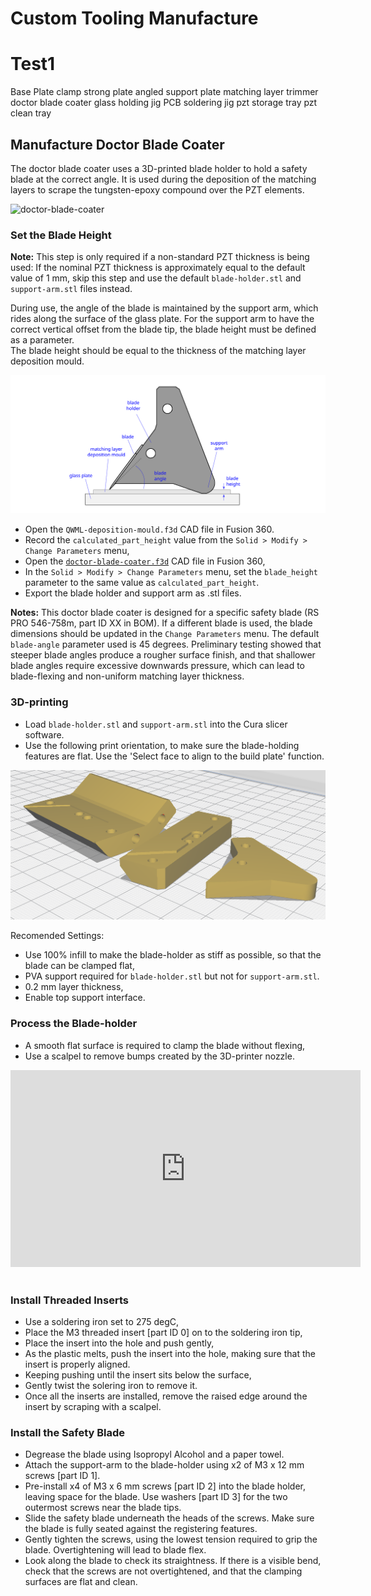 # Custom Tooling Manufacture

# Test1

Base Plate
clamp
strong plate
angled support plate
matching layer trimmer
doctor blade coater
glass holding jig
PCB soldering jig
pzt storage tray
pzt clean tray

## Manufacture Doctor Blade Coater
The doctor blade coater uses a 3D-printed blade holder to hold a safety blade at the correct angle. It is used during the deposition of the matching layers to scrape the tungsten-epoxy compound over the PZT elements.

![doctor-blade-coater](img/matching-layer-deposition/doctor-blade-coater/doctor-blade-coater.svg)

### Set the Blade Height
**Note:** This step is only required if a non-standard PZT thickness is being used: If the nominal PZT thickness is approximately equal to the default value of 1 mm, skip this step and use the default `blade-holder.stl` and `support-arm.stl` files instead.

During use, the angle of the blade is maintained by the support arm, which rides along the surface of the glass plate. For the support arm to have the correct vertical offset from the blade tip, the blade height must be defined as a parameter.  
The blade height should be equal to the thickness of the matching layer deposition mould.  

![doctor-blade-coater-blade-height](img\matching-layer-deposition\doctor-blade-coater\doctor-blade-coater-blade-height.svg)

* Open the `QWML-deposition-mould.f3d` CAD file in Fusion 360.
* Record the `calculated_part_height` value from the `Solid > Modify > Change Parameters` menu,
* Open the [`doctor-blade-coater.f3d`](https://github.com/morganjroberts/open-UST/blob/main/hardware-distribution/doctor-blade-coater/`doctor-blade-coater.f3d`) CAD file in Fusion 360,
* In the `Solid > Modify > Change Parameters` menu, set the `blade_height` parameter to the same value as `calculated_part_height`.
* Export the blade holder and support arm as .stl files.

**Notes:** This doctor blade coater is designed for a specific safety blade (RS PRO 546-758m, part ID XX in BOM). If a different blade is used, the blade dimensions should be updated in the `Change Parameters` menu. The default `blade-angle` parameter used is 45 degrees. Preliminary testing showed that steeper blade angles produce a rougher surface finish, and that shallower blade angles require excessive downwards pressure, which can lead to blade-flexing and non-uniform matching layer thickness.

### 3D-printing

* Load `blade-holder.stl` and `support-arm.stl` into the Cura slicer software.
* Use the following print orientation, to make sure the blade-holding features are flat. Use the 'Select face to align to the build plate' function.

![doctor_blade_coater_print_orientation](img/matching-layer-deposition/doctor-blade-coater/doctor-blade-print-orientation.png)

Recomended Settings:

* Use 100% infill to make the blade-holder as stiff as possible, so that the blade can be clamped flat,
* PVA support required for `blade-holder.stl` but not for `support-arm.stl`.
* 0.2 mm layer thickness,
* Enable top support interface.

### Process the Blade-holder

* A smooth flat surface is required to clamp the blade without flexing,
* Use a scalpel to remove bumps created by the 3D-printer nozzle. 

<div align="center">    
    <iframe width="560" height="315" src="https://www.youtube.com/embed/OjL9OB76LAg" title="YouTube video player" frameborder="0" allow="accelerometer; autoplay; clipboard-write; encrypted-media; gyroscope; picture-in-picture" allowfullscreen></iframe>
</div>
<br/>


### Install Threaded Inserts

* Use a soldering iron set to 275 degC,
* Place the M3 threaded insert [part ID 0] on to the soldering iron tip,
* Place the insert into the hole and push gently,
* As the plastic melts, push the insert into the hole, making sure that the insert is properly aligned.
* Keeping pushing until the insert sits below the surface,
* Gently twist the solering iron to remove it.
* Once all the inserts are installed, remove the raised edge around the insert by scraping with a scalpel.

### Install the Safety Blade

* Degrease the blade using Isopropyl Alcohol and a paper towel.
* Attach the support-arm to the blade-holder using x2 of M3 x 12 mm screws [part ID 1].
* Pre-install x4 of M3 x 6 mm screws [part ID 2] into the blade holder, leaving space for the blade. Use washers [part ID 3] for the two outermost screws near the blade tips.
* Slide the safety blade underneath the heads of the screws. Make sure the blade is fully seated against the registering features.
* Gently tighten the screws, using the lowest tension required to grip the blade. Overtightening will lead to blade flex.
* Look along the blade to check its straightness. If there is a visible bend, check that the screws are not overtightened, and that the clamping surfaces are flat and clean.